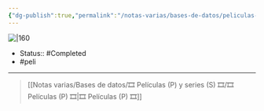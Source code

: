 ```yaml
---
{"dg-publish":true,"permalink":"/notas-varias/bases-de-datos/peliculas-p-y-series-s/p-el-espantatiburones/"}
---
```



![|160](https://m.media-amazon.com/images/M/MV5BMTMxMjY0NzE2M15BMl5BanBnXkFtZTcwNTc3ODcyMw@@._V1_SX300.jpg)

- Status:: #Completed 
- #peli 

---

> [[Notas varias/Bases de datos/🎞️ Películas (P) y series (S) 🎞️/🎞️ Películas (P) 🎞️\|🎞️ Películas (P) 🎞️]]